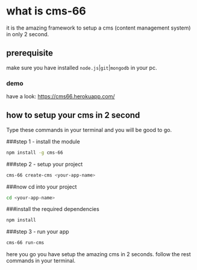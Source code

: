 # what is cms-66
it is the amazing framework to setup a cms (content management system) in only 2 second.

## prerequisite
make sure you have installed ```node.js```|```git```|```mongodb``` in your pc.
### demo
have a look: https://cms66.herokuapp.com/

## how to setup your cms in 2 second
Type these commands in your terminal and you will be good to go.

###step 1 - install the module

``` bash
npm install -g cms-66
```

###step 2 - setup your project

``` bash
cms-66 create-cms <your-app-name>
```

###now cd into your project
``` bash
cd <your-app-name>
```

###install the required dependencies
``` bash
npm install
```

###step 3 - run your app

``` bash
cms-66 run-cms
```

here you go you have setup the amazing cms in 2 seconds.
follow the rest commands in your terminal.






